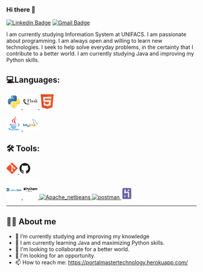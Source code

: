 ### Hi there 👋

[![Linkedin Badge](https://img.shields.io/badge/-ClaudioCarige-blue?style=flat&logo=Linkedin&logoColor=white&link=https://www.linkedin.com/in/claudio-carige-b7429b6b/)](https://www.linkedin.com/in/claudio-carige-b7429b6b/)
[![Gmail Badge](https://img.shields.io/badge/-ClaudioCarige-c14438?style=flat&logo=Gmail&logoColor=white&link=mailto:marciomichelluzzi@gmail.com)](mailto:ccarige@gmail.com)

I am currently studying Information System at UNIFACS. I am passionate about programming. I am always open and willing to learn new technologies. I seek to help solve everyday problems, in the certainty that I contribute to a better world. I am currently studying Java and improving my Python skills.


## 💻Languages:
<p align="left"> 

<a href="https://www.python.org/" target="_blank"> 
<img src="https://raw.githubusercontent.com/devicons/devicon/master/icons/python/python-original.svg" alt="python" width="40" height="40"/> </a> 

<a href="https://flask.palletsprojects.com/en/2.2.x/" target="_blank"> 
<img src="https://raw.githubusercontent.com/devicons/devicon/master/icons/flask/flask-original-wordmark.svg" alt="flask" width="40" height="40"/> </a> 

<a target="_blank"> 
<img src="https://raw.githubusercontent.com/devicons/devicon/master/icons/html5/html5-original.svg" alt="html" width="40" height="40"/> </a> 

<a>  </a>

<a href="https://www.java.com" target="_blank"> 
<img src="https://raw.githubusercontent.com/devicons/devicon/master/icons/java/java-original.svg" alt="java" width="40" height="40"/> </a> 

<a href="https://www.mysql.com/" target="_blank"> 
<img src="https://raw.githubusercontent.com/devicons/devicon/master/icons/mysql/mysql-original-wordmark.svg" alt="mysql" width="40" height="40"/> </a> 

## 🛠️ Tools:
<p align="left"> 
<a href="https://git-scm.com/" target="_blank"> 
<img src="https://raw.githubusercontent.com/devicons/devicon/master/icons/git/git-original.svg" alt="git" width="30" height="30"/> </a> 

<a href="https://github.com/" target="_blank"> 
<img src="https://raw.githubusercontent.com/devicons/devicon/master/icons/github/github-original.svg" alt="github" width="30" height="30"/> </a> 

<a>  </a>

<a href="https://www.https://www.jetbrains.com/idea/" target="_blank"> 
<img src="https://github.com/devicons/devicon/blob/master/icons/intellij/intellij-original-wordmark.svg" alt="intellij" width="40" height="50"/> </a> 

<a href="https://www.jetbrains.com/pt-br/pycharm/download/#section=windows" target="_blank"> 
<img src="https://github.com/devicons/devicon/blob/master/icons/pycharm/pycharm-original-wordmark.svg" alt="pycharm" width="40" height="50"/> </a> 

<a href="https://netbeans.apache.org/" target="_blank"> 
<img src="https://upload.wikimedia.org/wikipedia/commons/9/98/Apache_NetBeans_Logo.svg" alt="Apache_netbeans" width="30" height="30"/> </a> 

<a href="https://www.postman.com/" target="_blank">
<img src="https://www.vectorlogo.zone/logos/getpostman/getpostman-icon.svg" alt="postman" width="30" height="30"/> </a> 

<a href="https://www.heroku.com/" target="_blank">
<img src="https://raw.githubusercontent.com/devicons/devicon/master/icons/heroku/heroku-plain.svg" alt="heroku" width="30" height="30"/> </a> 
</p>



***

## 👨‍💻 About me

- 🔭 I’m currently studying and improving my knowledge
- 🌱 I am currently learning Java and maximizing Python skills.
- 👯 I'm looking to collaborate for a better world.
- 🤔 I'm looking for an opportunity.
- 📫 How to reach me: https://portalmastertechnology.herokuapp.com/


